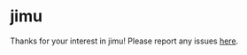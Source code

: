 jimu
====

Thanks for your interest in jimu!  Please report any issues [here](https://github.com/jimulabs/jimu/issues).